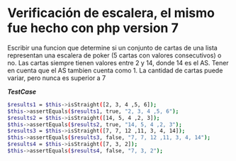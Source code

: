 # Verificación de escalera, el mismo fue hecho con php version 7

Escribir una funcion que determine si un conjunto de cartas de una lista representan una escalera de poker (5
cartas con valores consecutivos) o no.
Las cartas siempre tienen valores entre 2 y 14, donde 14 es el AS.
Tener en cuenta que el AS tambien cuenta como 1.
La cantidad de cartas puede variar, pero nunca es superior a 7

***TestCase***

```bash
$results1 = $this->isStraight([2, 3, 4 ,5, 6]);
$this->assertEquals($results1, true, "2, 3, 4 ,5, 6");
$results2 = $this->isStraight([14, 5, 4 ,2, 3]);
$this->assertEquals($results2, true, "14, 5, 4 ,2, 3");
$results3 = $this->isStraight([7, 7, 12 ,11, 3, 4, 14]);
$this->assertEquals($results3, false, "7, 7, 12 ,11, 3, 4, 14");
$results4 = $this->isStraight([7, 3, 2]);
$this->assertEquals($results4, false, "7, 3, 2");
```